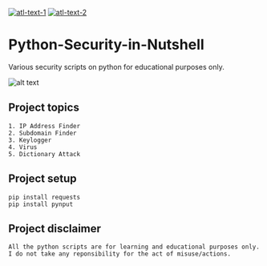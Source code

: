 [![atl-text-1](https://img.shields.io/badge/Version-3.9.1-blue?logo=Python&style=flat)](https://www.python.org/) [![atl-text-2](https://img.shields.io/badge/License-MIT-blue?logo=License&style=flat)](https://github.com/KingCobra2018/Python-Flask-CMS/blob/master/LICENSE)

# Python-Security-in-Nutshell
Various security scripts on python for educational purposes only.

![alt text](https://raw.githubusercontent.com/KingCobra2018/Python-Security-in-Nutshell/main/asset/view.jpeg)

## Project topics
```
1. IP Address Finder
2. Subdomain Finder
3. Keylogger
4. Virus
5. Dictionary Attack
```
## Project setup
```
pip install requests
pip install pynput
```
## Project disclaimer
```
All the python scripts are for learning and educational purposes only. I do not take any reponsibility for the act of misuse/actions.
```
